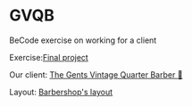 # GVQB
BeCode exercise on working for a client

Exercise:<a href="https://github.com/becodeorg/gnt-yu-3-21/tree/master/3.The-Mountain/9.Final-Project">Final project</a> 

Our client: <a href="https://www.facebook.com/The-Gents-Vintage-Quarter-Barber-1262391227232741/">The Gents Vintage Quarter Barber :barber:</a> 


Layout:  <a href="https://saskatchewan13.wixsite.com/mysite">Barbershop's layout</a>
 
